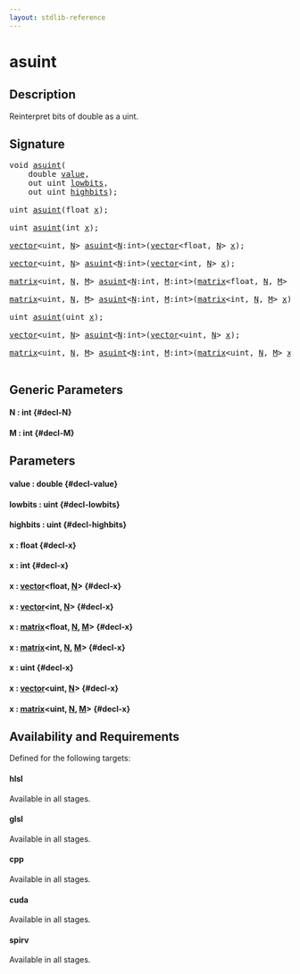 ```yaml
---
layout: stdlib-reference
---
```


# asuint

## Description

Reinterpret bits of double as a uint.




## Signature 

<pre>
<span class="code_keyword">void</span> <a href="/stdlib-reference/global-decls/asuint">asuint</a>(
    <span class="code_keyword">double</span> <a href="/stdlib-reference/global-decls/asuint#decl-value" class="code_param">value</a>,
    <span class="code_keyword">out</span> <span class="code_keyword">uint</span> <a href="/stdlib-reference/global-decls/asuint#decl-lowbits" class="code_param">lowbits</a>,
    <span class="code_keyword">out</span> <span class="code_keyword">uint</span> <a href="/stdlib-reference/global-decls/asuint#decl-highbits" class="code_param">highbits</a>);

<span class="code_keyword">uint</span> <a href="/stdlib-reference/global-decls/asuint">asuint</a>(<span class="code_keyword">float</span> <a href="/stdlib-reference/global-decls/asuint#decl-x" class="code_param">x</a>);

<span class="code_keyword">uint</span> <a href="/stdlib-reference/global-decls/asuint">asuint</a>(<span class="code_keyword">int</span> <a href="/stdlib-reference/global-decls/asuint#decl-x" class="code_param">x</a>);

<a href="/stdlib-reference/types/vector/index" class="code_type">vector</a>&lt;<span class="code_keyword">uint</span>, <a href="/stdlib-reference/global-decls/asuint#decl-N" class="code_var">N</a>&gt; <a href="/stdlib-reference/global-decls/asuint">asuint</a>&lt;<a href="/stdlib-reference/global-decls/asuint#decl-N" class="code_var">N</a>:<span class="code_keyword">int</span>&gt;(<a href="/stdlib-reference/types/vector/index" class="code_type">vector</a>&lt;<span class="code_keyword">float</span>, <a href="/stdlib-reference/global-decls/asuint#decl-N" class="code_var">N</a>&gt; <a href="/stdlib-reference/global-decls/asuint#decl-x" class="code_param">x</a>);

<a href="/stdlib-reference/types/vector/index" class="code_type">vector</a>&lt;<span class="code_keyword">uint</span>, <a href="/stdlib-reference/global-decls/asuint#decl-N" class="code_var">N</a>&gt; <a href="/stdlib-reference/global-decls/asuint">asuint</a>&lt;<a href="/stdlib-reference/global-decls/asuint#decl-N" class="code_var">N</a>:<span class="code_keyword">int</span>&gt;(<a href="/stdlib-reference/types/vector/index" class="code_type">vector</a>&lt;<span class="code_keyword">int</span>, <a href="/stdlib-reference/global-decls/asuint#decl-N" class="code_var">N</a>&gt; <a href="/stdlib-reference/global-decls/asuint#decl-x" class="code_param">x</a>);

<a href="/stdlib-reference/types/matrix/index" class="code_type">matrix</a>&lt;<span class="code_keyword">uint</span>, <a href="/stdlib-reference/global-decls/asuint#decl-N" class="code_var">N</a>, <a href="/stdlib-reference/global-decls/asuint#decl-M" class="code_var">M</a>&gt; <a href="/stdlib-reference/global-decls/asuint">asuint</a>&lt;<a href="/stdlib-reference/global-decls/asuint#decl-N" class="code_var">N</a>:<span class="code_keyword">int</span>, <a href="/stdlib-reference/global-decls/asuint#decl-M" class="code_var">M</a>:<span class="code_keyword">int</span>&gt;(<a href="/stdlib-reference/types/matrix/index" class="code_type">matrix</a>&lt;<span class="code_keyword">float</span>, <a href="/stdlib-reference/global-decls/asuint#decl-N" class="code_var">N</a>, <a href="/stdlib-reference/global-decls/asuint#decl-M" class="code_var">M</a>&gt; <a href="/stdlib-reference/global-decls/asuint#decl-x" class="code_param">x</a>);

<a href="/stdlib-reference/types/matrix/index" class="code_type">matrix</a>&lt;<span class="code_keyword">uint</span>, <a href="/stdlib-reference/global-decls/asuint#decl-N" class="code_var">N</a>, <a href="/stdlib-reference/global-decls/asuint#decl-M" class="code_var">M</a>&gt; <a href="/stdlib-reference/global-decls/asuint">asuint</a>&lt;<a href="/stdlib-reference/global-decls/asuint#decl-N" class="code_var">N</a>:<span class="code_keyword">int</span>, <a href="/stdlib-reference/global-decls/asuint#decl-M" class="code_var">M</a>:<span class="code_keyword">int</span>&gt;(<a href="/stdlib-reference/types/matrix/index" class="code_type">matrix</a>&lt;<span class="code_keyword">int</span>, <a href="/stdlib-reference/global-decls/asuint#decl-N" class="code_var">N</a>, <a href="/stdlib-reference/global-decls/asuint#decl-M" class="code_var">M</a>&gt; <a href="/stdlib-reference/global-decls/asuint#decl-x" class="code_param">x</a>);

<span class="code_keyword">uint</span> <a href="/stdlib-reference/global-decls/asuint">asuint</a>(<span class="code_keyword">uint</span> <a href="/stdlib-reference/global-decls/asuint#decl-x" class="code_param">x</a>);

<a href="/stdlib-reference/types/vector/index" class="code_type">vector</a>&lt;<span class="code_keyword">uint</span>, <a href="/stdlib-reference/global-decls/asuint#decl-N" class="code_var">N</a>&gt; <a href="/stdlib-reference/global-decls/asuint">asuint</a>&lt;<a href="/stdlib-reference/global-decls/asuint#decl-N" class="code_var">N</a>:<span class="code_keyword">int</span>&gt;(<a href="/stdlib-reference/types/vector/index" class="code_type">vector</a>&lt;<span class="code_keyword">uint</span>, <a href="/stdlib-reference/global-decls/asuint#decl-N" class="code_var">N</a>&gt; <a href="/stdlib-reference/global-decls/asuint#decl-x" class="code_param">x</a>);

<a href="/stdlib-reference/types/matrix/index" class="code_type">matrix</a>&lt;<span class="code_keyword">uint</span>, <a href="/stdlib-reference/global-decls/asuint#decl-N" class="code_var">N</a>, <a href="/stdlib-reference/global-decls/asuint#decl-M" class="code_var">M</a>&gt; <a href="/stdlib-reference/global-decls/asuint">asuint</a>&lt;<a href="/stdlib-reference/global-decls/asuint#decl-N" class="code_var">N</a>:<span class="code_keyword">int</span>, <a href="/stdlib-reference/global-decls/asuint#decl-M" class="code_var">M</a>:<span class="code_keyword">int</span>&gt;(<a href="/stdlib-reference/types/matrix/index" class="code_type">matrix</a>&lt;<span class="code_keyword">uint</span>, <a href="/stdlib-reference/global-decls/asuint#decl-N" class="code_var">N</a>, <a href="/stdlib-reference/global-decls/asuint#decl-M" class="code_var">M</a>&gt; <a href="/stdlib-reference/global-decls/asuint#decl-x" class="code_param">x</a>);

</pre>

## Generic Parameters

#### N  : int {#decl-N}
#### M  : int {#decl-M}

## Parameters

#### value  : double {#decl-value}
#### lowbits  : uint {#decl-lowbits}
#### highbits  : uint {#decl-highbits}
#### x  : float {#decl-x}
#### x  : int {#decl-x}
#### x  : [vector](/stdlib-reference/types/vector/index)\<float, [N](/stdlib-reference/types/vector/index#decl-N)\> {#decl-x}
#### x  : [vector](/stdlib-reference/types/vector/index)\<int, [N](/stdlib-reference/types/vector/index#decl-N)\> {#decl-x}
#### x  : [matrix](/stdlib-reference/types/matrix/index)\<float, [N](/stdlib-reference/types/matrix/index#decl-N), [M](/stdlib-reference/types/matrix/index#decl-M)\> {#decl-x}
#### x  : [matrix](/stdlib-reference/types/matrix/index)\<int, [N](/stdlib-reference/types/matrix/index#decl-N), [M](/stdlib-reference/types/matrix/index#decl-M)\> {#decl-x}
#### x  : uint {#decl-x}
#### x  : [vector](/stdlib-reference/types/vector/index)\<uint, [N](/stdlib-reference/types/vector/index#decl-N)\> {#decl-x}
#### x  : [matrix](/stdlib-reference/types/matrix/index)\<uint, [N](/stdlib-reference/types/matrix/index#decl-N), [M](/stdlib-reference/types/matrix/index#decl-M)\> {#decl-x}

## Availability and Requirements

Defined for the following targets:

#### hlsl
Available in all stages.

#### glsl
Available in all stages.

#### cpp
Available in all stages.

#### cuda
Available in all stages.

#### spirv
Available in all stages.



